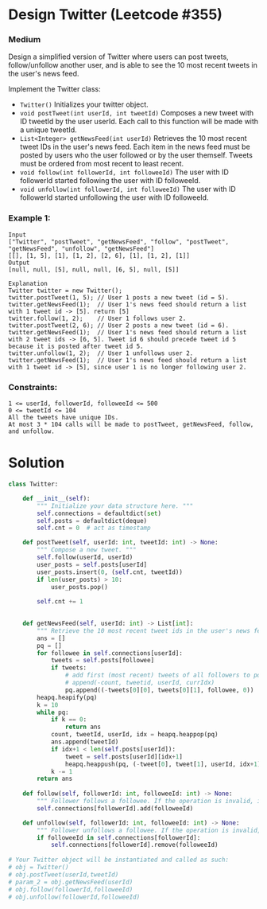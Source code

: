 Design Twitter (Leetcode #355)
===============================
### Medium

Design a simplified version of Twitter where users can post tweets, follow/unfollow another user, and is able to see the 10 most recent tweets in the user's news feed.

Implement the Twitter class:

* `Twitter()` Initializes your twitter object.
* `void postTweet(int userId, int tweetId)` Composes a new tweet with ID tweetId by the user userId. Each call to this function will be made with a unique tweetId.
* `List<Integer> getNewsFeed(int userId)` Retrieves the 10 most recent tweet IDs in the user's news feed. Each item in the news feed must be posted by users who the user followed or by the user themself. Tweets must be ordered from most recent to least recent.
* `void follow(int followerId, int followeeId)` The user with ID followerId started following the user with ID followeeId.
* `void unfollow(int followerId, int followeeId)` The user with ID followerId started unfollowing the user with ID followeeId.
 

### Example 1:
```
Input
["Twitter", "postTweet", "getNewsFeed", "follow", "postTweet", "getNewsFeed", "unfollow", "getNewsFeed"]
[[], [1, 5], [1], [1, 2], [2, 6], [1], [1, 2], [1]]
Output
[null, null, [5], null, null, [6, 5], null, [5]]

Explanation
Twitter twitter = new Twitter();
twitter.postTweet(1, 5); // User 1 posts a new tweet (id = 5).
twitter.getNewsFeed(1);  // User 1's news feed should return a list with 1 tweet id -> [5]. return [5]
twitter.follow(1, 2);    // User 1 follows user 2.
twitter.postTweet(2, 6); // User 2 posts a new tweet (id = 6).
twitter.getNewsFeed(1);  // User 1's news feed should return a list with 2 tweet ids -> [6, 5]. Tweet id 6 should precede tweet id 5 because it is posted after tweet id 5.
twitter.unfollow(1, 2);  // User 1 unfollows user 2.
twitter.getNewsFeed(1);  // User 1's news feed should return a list with 1 tweet id -> [5], since user 1 is no longer following user 2.
``` 

### Constraints:
```
1 <= userId, followerId, followeeId <= 500
0 <= tweetId <= 104
All the tweets have unique IDs.
At most 3 * 104 calls will be made to postTweet, getNewsFeed, follow, and unfollow.
```

Solution
========

```python
class Twitter:

    def __init__(self):
        """ Initialize your data structure here. """
        self.connections = defaultdict(set)
        self.posts = defaultdict(deque)
        self.cnt = 0  # act as timestamp

    def postTweet(self, userId: int, tweetId: int) -> None:
        """ Compose a new tweet. """
        self.follow(userId, userId)
        user_posts = self.posts[userId]
        user_posts.insert(0, (self.cnt, tweetId))
        if len(user_posts) > 10:
            user_posts.pop()
        
        self.cnt += 1
        

    def getNewsFeed(self, userId: int) -> List[int]:
        """ Retrieve the 10 most recent tweet ids in the user's news feed. Each item in the news feed must be posted by users who the user followed or by the user herself. Tweets must be ordered from most recent to least recent."""
        ans = []
        pq = []
        for followee in self.connections[userId]:
            tweets = self.posts[followee]
            if tweets:
                # add first (most recent) tweets of all followers to pq.
                # append(-count, tweetid, userId, currIdx)
                pq.append((-tweets[0][0], tweets[0][1], followee, 0))
        heapq.heapify(pq)
        k = 10
        while pq:
            if k == 0:
                return ans
            count, tweetId, userId, idx = heapq.heappop(pq)
            ans.append(tweetId)
            if idx+1 < len(self.posts[userId]):
                tweet = self.posts[userId][idx+1]
                heapq.heappush(pq, (-tweet[0], tweet[1], userId, idx+1))
            k -= 1
        return ans
                
    def follow(self, followerId: int, followeeId: int) -> None:
        """ Follower follows a followee. If the operation is invalid, it should be a no-op. """
        self.connections[followerId].add(followeeId)

    def unfollow(self, followerId: int, followeeId: int) -> None:
        """ Follower unfollows a followee. If the operation is invalid, it should be a no-op. """
        if followeeId in self.connections[followerId]:
            self.connections[followerId].remove(followeeId)
            
# Your Twitter object will be instantiated and called as such:
# obj = Twitter()
# obj.postTweet(userId,tweetId)
# param_2 = obj.getNewsFeed(userId)
# obj.follow(followerId,followeeId)
# obj.unfollow(followerId,followeeId)
